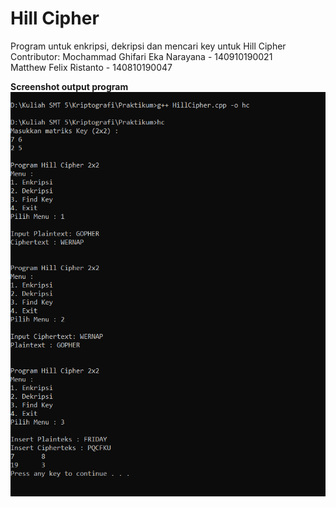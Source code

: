 # Hill Cipher
Program untuk enkripsi, dekripsi dan mencari key untuk Hill Cipher
Contributor:
Mochammad Ghifari Eka Narayana  - 140910190021 <br/>
Matthew Felix Ristanto          - 140810190047 <br/>

**Screenshot output program**<br/>
![output](output.PNG)

